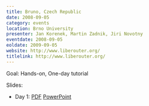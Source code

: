 ```yaml
---
title: Bruno, Czech Republic
date: 2008-09-05
category: events
location: Brno University
presenter: Jan Korenek, Martin Zadnik, Jiri Novotny
eventdate: 2008-09-05
eoldate: 2009-09-05
website: http://www.liberouter.org/
titlelink: http://www.liberouter.org/
---
```


Goal: Hands-on, One-day tutorial

Slides:
- Day 1: [PDF](https://docs.google.com/open?id=0B4EuVzA5UdPRN3RETUp4ODRHSGM) [PowerPoint](https://docs.google.com/open?id=0B4EuVzA5UdPRNkNCcnhXcmM4Z28)
